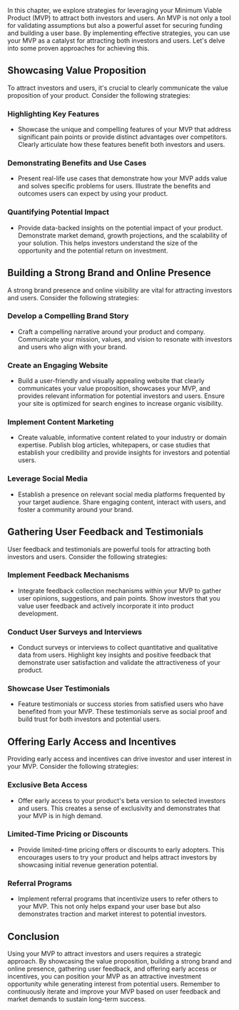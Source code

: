 
In this chapter, we explore strategies for leveraging your Minimum Viable Product (MVP) to attract both investors and users. An MVP is not only a tool for validating assumptions but also a powerful asset for securing funding and building a user base. By implementing effective strategies, you can use your MVP as a catalyst for attracting both investors and users. Let's delve into some proven approaches for achieving this.

Showcasing Value Proposition
----------------------------

To attract investors and users, it's crucial to clearly communicate the value proposition of your product. Consider the following strategies:

### Highlighting Key Features

* Showcase the unique and compelling features of your MVP that address significant pain points or provide distinct advantages over competitors. Clearly articulate how these features benefit both investors and users.

### Demonstrating Benefits and Use Cases

* Present real-life use cases that demonstrate how your MVP adds value and solves specific problems for users. Illustrate the benefits and outcomes users can expect by using your product.

### Quantifying Potential Impact

* Provide data-backed insights on the potential impact of your product. Demonstrate market demand, growth projections, and the scalability of your solution. This helps investors understand the size of the opportunity and the potential return on investment.

Building a Strong Brand and Online Presence
-------------------------------------------

A strong brand presence and online visibility are vital for attracting investors and users. Consider the following strategies:

### Develop a Compelling Brand Story

* Craft a compelling narrative around your product and company. Communicate your mission, values, and vision to resonate with investors and users who align with your brand.

### Create an Engaging Website

* Build a user-friendly and visually appealing website that clearly communicates your value proposition, showcases your MVP, and provides relevant information for potential investors and users. Ensure your site is optimized for search engines to increase organic visibility.

### Implement Content Marketing

* Create valuable, informative content related to your industry or domain expertise. Publish blog articles, whitepapers, or case studies that establish your credibility and provide insights for investors and potential users.

### Leverage Social Media

* Establish a presence on relevant social media platforms frequented by your target audience. Share engaging content, interact with users, and foster a community around your brand.

Gathering User Feedback and Testimonials
----------------------------------------

User feedback and testimonials are powerful tools for attracting both investors and users. Consider the following strategies:

### Implement Feedback Mechanisms

* Integrate feedback collection mechanisms within your MVP to gather user opinions, suggestions, and pain points. Show investors that you value user feedback and actively incorporate it into product development.

### Conduct User Surveys and Interviews

* Conduct surveys or interviews to collect quantitative and qualitative data from users. Highlight key insights and positive feedback that demonstrate user satisfaction and validate the attractiveness of your product.

### Showcase User Testimonials

* Feature testimonials or success stories from satisfied users who have benefited from your MVP. These testimonials serve as social proof and build trust for both investors and potential users.

Offering Early Access and Incentives
------------------------------------

Providing early access and incentives can drive investor and user interest in your MVP. Consider the following strategies:

### Exclusive Beta Access

* Offer early access to your product's beta version to selected investors and users. This creates a sense of exclusivity and demonstrates that your MVP is in high demand.

### Limited-Time Pricing or Discounts

* Provide limited-time pricing offers or discounts to early adopters. This encourages users to try your product and helps attract investors by showcasing initial revenue generation potential.

### Referral Programs

* Implement referral programs that incentivize users to refer others to your MVP. This not only helps expand your user base but also demonstrates traction and market interest to potential investors.

Conclusion
-------------------------------------------

Using your MVP to attract investors and users requires a strategic approach. By showcasing the value proposition, building a strong brand and online presence, gathering user feedback, and offering early access or incentives, you can position your MVP as an attractive investment opportunity while generating interest from potential users. Remember to continuously iterate and improve your MVP based on user feedback and market demands to sustain long-term success.
